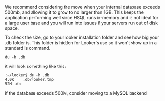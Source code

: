 We recommend considering the move when your internal database exceeds 500mb, and allowing it to grow to no larger than 1GB.  This keeps the application performing well since HSQL runs in-memory and is not ideal for a large user base and you will run into issues if your servers run out of disk space.



To check the size, go to your looker installation folder and see how big your .db folder is. This folder is hidden for Looker's use so it won't show up in a standard ls command.

```
du -h .db
```

it will look something like this:

```
:~/looker$ du -h .db
4.0K	.db/looker.tmp
52M	.db
```

if the database exceeds 500M, consider moving to a MySQL backend


